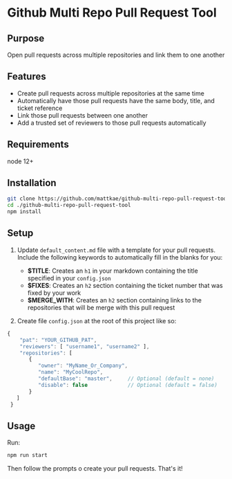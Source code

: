 # Github Multi Repo Pull Request Tool

## Purpose
Open pull requests across multiple repositories and link them to one another

## Features
- Create pull requests across multiple repositories at the same time
- Automatically have those pull requests have the same body, title, and ticket reference
- Link those pull requests between one another
- Add a trusted set of reviewers to those pull requests automatically

## Requirements
node 12+

## Installation
```sh
git clone https://github.com/mattkae/github-multi-repo-pull-request-tool.git
cd ./github-multi-repo-pull-request-tool
npm install
```

## Setup
1. Update `default_content.md` file with a template for your pull requests. Include the following keywords to automatically fill in the blanks for you:
   - **$TITLE**: Creates an `h1` in your markdown containing the title specified in your `config.json`
   - **$FIXES**: Creates an `h2` section containing the ticket number that was fixed by your work
   - **$MERGE_WITH**: Creates an `h2` section containing links to the repositories that will be merge with this pull request
   
2. Create file `config.json` at the root of this project like so:
```ts
{
    "pat": "YOUR_GITHUB_PAT",
    "reviewers": [ "username1", "username2" ],
    "repositories": [
       {
          "owner": "MyName_Or_Company",
          "name": "MyCoolRepo",
          "defaultBase": "master",     // Optional (default = none)
          "disable": false             // Optional (default = false)
       }
   ]
 }
```

## Usage
Run:
```sh
npm run start
```

Then follow the prompts o create your pull requests. That's it!
